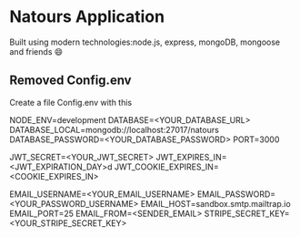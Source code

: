 # Natours Application

Built using modern technologies:node.js, express, mongoDB, mongoose and friends 😄

## Removed Config.env
Create a file Config.env with this 

NODE_ENV=development
DATABASE=<YOUR_DATABASE_URL>
DATABASE_LOCAL=mongodb://localhost:27017/natours
DATABASE_PASSWORD=<YOUR_DATABASE_PASSWORD>
PORT=3000

JWT_SECRET=<YOUR_JWT_SECRET>
JWT_EXPIRES_IN=<JWT_EXPIRATION_DAY>d
JWT_COOKIE_EXPIRES_IN=<COOKIE_EXPIRES_IN>

EMAIL_USERNAME=<YOUR_EMAIL_USERNAME>
EMAIL_PASSWORD=<YOUR_PASSWORD_USERNAME>
EMAIL_HOST=sandbox.smtp.mailtrap.io 
EMAIL_PORT=25
EMAIL_FROM=<SENDER_EMAIL>
STRIPE_SECRET_KEY=<YOUR_STRIPE_SECRET_KEY>
